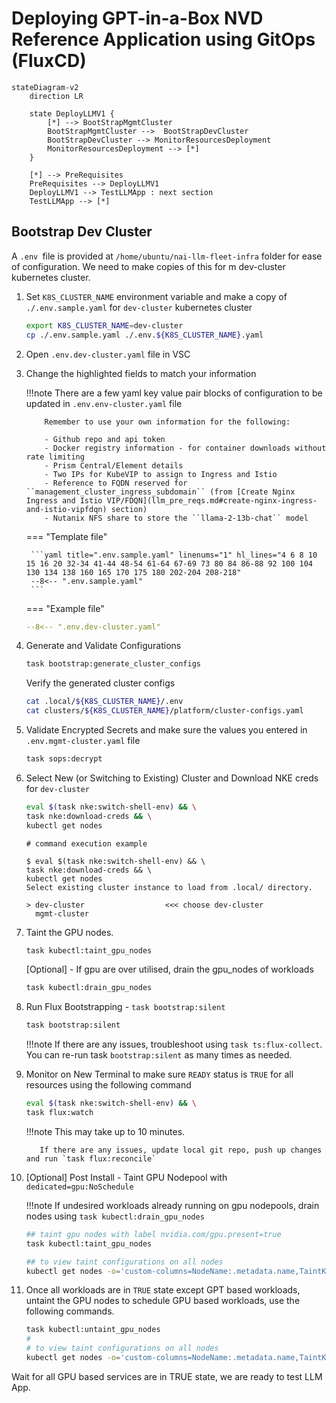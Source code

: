 # Deploying GPT-in-a-Box NVD Reference Application using GitOps (FluxCD)

```mermaid
stateDiagram-v2
    direction LR
    
    state DeployLLMV1 {
        [*] --> BootStrapMgmtCluster
        BootStrapMgmtCluster -->  BootStrapDevCluster
        BootStrapDevCluster --> MonitorResourcesDeployment
        MonitorResourcesDeployment --> [*]
    }

    [*] --> PreRequisites
    PreRequisites --> DeployLLMV1 
    DeployLLMV1 --> TestLLMApp : next section
    TestLLMApp --> [*]
```


## Bootstrap Dev Cluster

A ``.env ``file is provided at   ``/home/ubuntu/nai-llm-fleet-infra`` folder for ease of configuration. We need to make copies of this for m dev-cluster kubernetes cluster.

1. Set ``K8S_CLUSTER_NAME`` environment variable and make a copy of `./.env.sample.yaml` for ``dev-cluster`` kubernetes cluster

    ```bash
    export K8S_CLUSTER_NAME=dev-cluster
    cp ./.env.sample.yaml ./.env.${K8S_CLUSTER_NAME}.yaml
    ```
   
2. Open ``.env.dev-cluster.yaml`` file in VSC
   
3. Change the highlighted fields to match your information

    !!!note
           There are a few yaml key value pair blocks of configuration to be updated in ``.env.env-cluster.yaml`` file

           Remember to use your own information for the following:

           - Github repo and api token
           - Docker registry information - for container downloads without rate limiting
           - Prism Central/Element details
           - Two IPs for KubeVIP to assign to Ingress and Istio 
           - Reference to FQDN reserved for ``management_cluster_ingress_subdomain`` (from [Create Nginx Ingress and Istio VIP/FDQN](llm_pre_reqs.md#create-nginx-ingress-and-istio-vipfdqn) section)
           - Nutanix NFS share to store the ``llama-2-13b-chat`` model
       
    === "Template file"
  
        ```yaml title=".env.sample.yaml" linenums="1" hl_lines="4 6 8 10 15 16 20 32-34 41-44 48-54 61-64 67-69 73 80 84 86-88 92 100 104 130 134 138 160 165 170 175 180 202-204 208-218"
        --8<-- ".env.sample.yaml"
        ```
    
    === "Example file"

      ```yaml title=".env.dev-cluster.yaml" linenums="1" hl_lines="4 6 8 10 15 16 20 32-34 41-44 48-54 61-64 67-69 73 80 84 86-88 92 100 104 130 134 138 160 165 170 175 180 202-204 208-218"
      --8<-- ".env.dev-cluster.yaml"
      ```

4. Generate and Validate Configurations
  
    ```bash
    task bootstrap:generate_cluster_configs
    ```

    Verify the generated cluster configs

    ```bash
    cat .local/${K8S_CLUSTER_NAME}/.env
    cat clusters/${K8S_CLUSTER_NAME}/platform/cluster-configs.yaml
    ```

5. Validate Encrypted Secrets and make sure the values you entered in ``.env.mgmt-cluster.yaml`` file

    ```bash
    task sops:decrypt
    ```

6. Select New (or Switching to Existing) Cluster and Download NKE creds for ``dev-cluster``

    ```bash
    eval $(task nke:switch-shell-env) && \
    task nke:download-creds && \
    kubectl get nodes
    ```

    ``` { .text, .no-copy}
    # command execution example

    $ eval $(task nke:switch-shell-env) && \
    task nke:download-creds && \
    kubectl get nodes
    Select existing cluster instance to load from .local/ directory.

    > dev-cluster                  <<< choose dev-cluster                          
      mgmt-cluster
    ```

7. Taint the GPU nodes. 
    
    ```bash
    task kubectl:taint_gpu_nodes
    ```
    [Optional] - If gpu are over utilised, drain the gpu_nodes of workloads

    ```bash
    task kubectl:drain_gpu_nodes
    ```
    
8.  Run Flux Bootstrapping - `task bootstrap:silent`

    ```bash
    task bootstrap:silent
    ```
    !!!note
           If there are any issues, troubleshoot using `task ts:flux-collect`. You can re-run task `bootstrap:silent` as many times as needed.

9.  Monitor on New Terminal to make sure ``READY`` status is ``TRUE`` for all resources using the following command

    ```bash
    eval $(task nke:switch-shell-env) && \
    task flux:watch
    ```

    !!!note
           This may take up to 10 minutes.

           If there are any issues, update local git repo, push up changes and run `task flux:reconcile`

10. [Optional] Post Install - Taint GPU Nodepool with ``dedicated=gpu:NoSchedule``

    !!!note
           If undesired workloads already running on gpu nodepools, drain nodes using `task kubectl:drain_gpu_nodes`

    ```bash
    ## taint gpu nodes with label nvidia.com/gpu.present=true
    task kubectl:taint_gpu_nodes

    ## to view taint configurations on all nodes
    kubectl get nodes -o='custom-columns=NodeName:.metadata.name,TaintKey:.spec.taints[*].key,TaintValue:.spec.taints[*].value,TaintEffect:.spec.taints[*].effect'
    ```

11. Once all workloads are in ``TRUE`` state except GPT based workloads, untaint the GPU nodes to schedule GPU based workloads, use the following commands.

      ```bash
      task kubectl:untaint_gpu_nodes
      #
      # to view taint configurations on all nodes
      kubectl get nodes -o='custom-columns=NodeName:.metadata.name,TaintKey:.spec.taints[*].key,TaintValue:.spec.taints[*].value,TaintEffect:.spec.taints[*].effect'
      ```
Wait for all GPU based services are in TRUE state, we are ready to test LLM App. 
